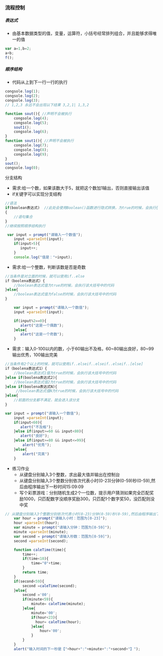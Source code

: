 ### 流程控制

##### 表达式

* 由基本数据类型的值，变量，运算符，小括号经常排列组合，并且能够求得唯一的值

```javascript
var a=1,b=2;
a+b;
f();
```

##### 顺序结构

* 代码从上到下一行一行的执行

```javascript
congsole.log(1);
congsole.log(2);
congsole.log(3);
// 1,2,3 永远不会出现以下结果 3,2,1| 1,3,2

function sout(){ //声明不会被执行
    congsole.log(4);
	congsole.log(5);
    sout1();
	congsole.log(6);
}
function sout1(){ //声明不会被执行
    congsole.log(7);
	congsole.log(8);
	congsole.log(9);
}
sout();
congsole.log(0);
```

分支结构

* 需求:给一个数，如果该数大于5，就把这个数加1输出，否则直接输出该值
* if关键字可以实现分支结构

```javascript
//语法
if(boolean表达式)  //此处会使用Boolean()函数进行隐式转换，为true的时候，会执行{}内的全部代码
{
    //语句集合
}
//继续按照顺序结构执行
```

```javascript
 var input = prompt("请输入一个数值");
    input =parseInt(input);
    if(input>5){
       input++;
    }
    console.log("值是："+input);
```

* 需求:给一个整数，判断该数是否是奇数

```javascript
//当条件是对立面的时候，就可以使用if..else
if（boolena表达式）{
    //boolean表达式值为true的时候，会执行该大括号中的代码
}else{
    //boolean表达式值为false的时候，会执行该大括号中的代码
}
```

```javascript
    var input = prompt("请输入一个数值");
    input =parseInt(input);

    if(input%2==0){
       alert("这是一个偶数");
    }else{
       alert("这是一个奇数");
    }
```

* 需求：输入0-100以内的数，小于60输出不及格，60~80输出良好，80~99输出优秀，100输出完美

```javascript
//当条件有2个以上的时候，就可以使用if..elseif..elseif..elseif..[else]
if（boolena表达式1）{
    //boolean表达式1值为true的时候，会执行该大括号中的代码
}else if(boolena表达式2){
    //boolean表达式值2为true的时候，会执行该大括号中的代码
}else if(boolena表达式N){
     //boolean表达式值N为true的时候，会执行该大括号中的代码
}else{
    //前面的分支都不满足，就会进入该分支
}

```

```javascript
var input = prompt("请输入一个数值");
    input =parseInt(input);
    if(input<60){
       alert("不及格");
    }else if(input>=60 && input<80){
       alert("良好");
    }else if(input>=80 && input<=99){
        alert("优秀");
    }else{
        alert("完美")
    }
```

* 练习作业
  * 从键盘分别输入3个整数，求出最大值并输出在控制台
  * 从键盘分别输入3个整数分别依次代表小时(0-23)分钟(0-59)秒(0-59),然后由程序输出下一秒时间15:09:09
  * 写个彩票游戏：分别随机生成2个一位数，提示用户猜测如果完全匹配奖励1000，只匹配数字没顺序奖励300，只匹配1个数字奖50，没匹配则没中奖

```javascript
// 从键盘分别输入3个整数分别依次代表小时(0-23)分钟(0-59)秒(0-59),然后由程序输出下一秒时间
    var hour = prompt("请输入小时：范围为[0-23]");
    hour =parseInt(hour);
    var minute = prompt("请输入分钟：范围为[0-59]");
    minute =parseInt(minute);
    var second = prompt("请输入秒数：范围为[0-59]");
    second =parseInt(second);

    function caleTime(time){
        time++;
        if(time<10){
            time="0"+time;
        }
        return time;
    }
    if(second<59){
        second =caleTime(second);
    }else{
        second ='00';
        if(minute<59){
            minute= caleTime(minute);
        }else{
            minute='00';
            if(hour<23){
              hour= caleTime(hour);
            }else{
                hour='00';
            }
        }
    }
    alert("输入时间的下一秒是【"+hour+":"+minute+":"+second+"】");
```


